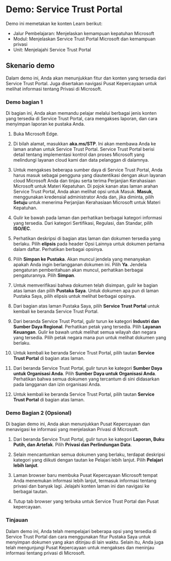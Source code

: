 <!---
---
Demo: Judul: 'Portal Kepercayaan Layanan' Jalur Pembelajaran/Modul/Unit: 'Menjelaskan kemampuan Microsoft Priva dan Microsoft Purview; Modul 1: Menjelaskan portal Service Trust microsoft dan kemampuan privasi; Unit 2: Jelajahi Portal Kepercayaan Layanan'
---
--->

# Demo: Service Trust Portal

Demo ini memetakan ke konten Learn berikut:

- Jalur Pembelajaran: Menjelaskan kemampuan kepatuhan Microsoft
- Modul: Menjelaskan Service Trust Portal Microsoft dan kemampuan privasi
- Unit: Menjelajahi Service Trust Portal

## Skenario demo

Dalam demo ini, Anda akan menunjukkan fitur dan konten yang tersedia dari Service Trust Portal. Juga disertakan navigasi Pusat Kepercayaan untuk melihat informasi tentang Privasi di Microsoft.

### Demo bagian 1

Di bagian ini, Anda akan memandu pelajar melalui berbagai jenis konten yang tersedia di Service Trust Portal, cara mengakses laporan, dan cara menyimpan laporan ke pustaka Anda.

1. Buka Microsoft Edge.

1. Di bilah alamat, masukkan **aka.ms/STP**. Ini akan membawa Anda ke laman arahan untuk Service Trust Portal. Service Trust Portal berisi detail tentang implementasi kontrol dan proses Microsoft yang melindungi layanan cloud kami dan data pelanggan di dalamnya.

1. Untuk mengakses beberapa sumber daya di Service Trust Portal, Anda harus masuk sebagai pengguna yang diautentikasi dengan akun layanan cloud Microsoft Anda dan tinjau serta terima Perjanjian Kerahasiaan Microsoft untuk Materi Kepatuhan. Di pojok kanan atas laman arahan Service Trust Portal, Anda akan melihat opsi untuk Masuk.  **Masuk**, menggunakan kredensial administrator Anda dan, jika diminta, pilih **Setuju** untuk menerima Perjanjian Kerahasiaan Microsoft untuk Materi Kepatuhan.

1. Gulir ke bawah pada laman dan perhatikan berbagai kategori informasi yang tersedia. Dari kategori Sertifikasi, Regulasi, dan Standar, pilih **ISO/IEC**.

1. Perhatikan deskripsi di bagian atas laman dan dokumen tersedia yang berlaku.  Pilih **elipsis** pada header Opsi Lainnya untuk dokumen pertama dalam daftar.  Perhatikan berbagai opsinya.

1. Pilih **Simpan ke Pustaka**.  Akan muncul jendela yang menanyakan apakah Anda ingin berlangganan dokumen ini.  Pilih **Ya**. Jendela pengaturan pemberitahuan akan muncul, perhatikan berbagai pengaturannya. Pilih **Simpan**.

1. Untuk memverifikasi bahwa dokumen telah disimpan, gulir ke bagian atas laman dan pilih **Pustaka Saya**.  Untuk dokumen apa pun di laman Pustaka Saya, pilih elipsis untuk melihat berbagai opsinya.

1. Dari bagian atas laman Pustaka Saya, pilih **Service Trust Portal** untuk kembali ke beranda Service Trust Portal.

1. Dari beranda Service Trust Portal, gulir turun ke kategori **Industri dan Sumber Daya Regional**.  Perhatikan petak yang tersedia.  Pilih **Layanan Keuangan**.  Gulir ke bawah untuk melihat semua wilayah dan negara yang tersedia.  Pilih petak negara mana pun untuk melihat dokumen yang berlaku.

1. Untuk kembali ke beranda Service Trust Portal, pilih tautan **Service Trust Portal** di bagian atas laman.

1. Dari beranda Service Trust Portal, gulir turun ke kategori **Sumber Daya untuk Organisasi Anda**. Pilih **Sumber Daya untuk Organisasi Anda**.  Perhatikan bahwa semua dokumen yang tercantum di sini didasarkan pada langganan dan izin organisasi Anda.

1. Untuk kembali ke beranda Service Trust Portal, pilih tautan **Service Trust Portal** di bagian atas laman.

### Demo Bagian 2 (Opsional)

Di bagian demo ini, Anda akan menunjukkan Pusat Kepercayaan dan menavigasi ke informasi yang menjelaskan Privasi di Microsoft.

1. Dari beranda Service Trust Portal, gulir turun ke kategori **Laporan, Buku Putih, dan Artefak**. Pilih **Privasi dan Perlindungan Data**.  

1. Selain mencantumkan semua dokumen yang berlaku, terdapat deskripsi kategori yang diikuti dengan tautan ke Pelajari lebih lanjut.  Pilih **Pelajari lebih lanjut**.

1. Laman browser baru membuka Pusat Kepercayaan Microsoft tempat Anda menemukan informasi lebih lanjut, termasuk informasi tentang privasi dan banyak lagi. Jelajahi konten laman ini dan navigasi ke berbagai tautan.

1. Tutup tab browser yang terbuka untuk Service Trust Portal dan Pusat kepercayaan.

### Tinjauan

Dalam demo ini, Anda telah mempelajari beberapa opsi yang tersedia di Service Trust Portal dan cara menggunakan fitur Pustaka Saya untuk menyimpan dokumen yang akan ditinjau di lain waktu.  Selain itu, Anda juga telah mengunjungi Pusat Kepercayaan untuk mengakses dan meninjau informasi tentang privasi di Microsoft.
